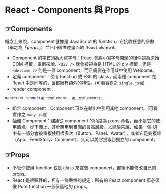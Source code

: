 # React - Components 與 Props

## &#9758;Components

概念上來說，component 就像是 JavaScript 的 function，它接收任意的參數（稱之為「props」）並且回傳描述畫面的 React element。

- Component 的字首須為大寫字母：React 會將小寫字母開頭的組件視為原始 DOM 標籤，舉例來說，`<div />` 就會被視為是 HTML 的 div 標籤，但是 `<Welcome />` 則是一個 component，而且需要在作用域中使用 Welcome。
- 定義 component：使用 function 或 ES6 的 class，而兩種 component 在 React 中是同等的，且都擁有額外的特性。(可看實作之 `single.js檔`)
- render component：

```javascript
ReactDOM.render(第一個element, 第二個element);
```

- 組合 component：Component 可以在輸出中引用其他 component。(可看實作之 `many.js檔`)
- 抽離 Component：建議從 component 的角度為 props 命名，而不是它的使用情境。從下而上，逐步應用到畫面的最高層級。以經驗來說，如果一個 UI 中有一部分會被重複使用很多次（Button、Panel、Avatar），或者它足夠複雜（App、FeedStory、Comment），則可以將它提取到獨立的 component。

## &#9758;Props

- 不管你使用 function 或是 class 來宣告 component，都絕不能修改自己的 props。
- React 是很彈性的，但有一條嚴格的規定：所有的 React component 都必須像 Pure function 一般保護他的 props。
